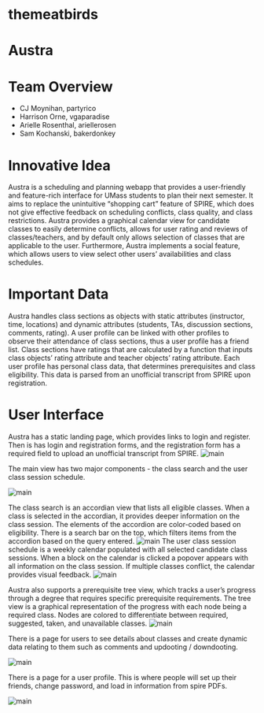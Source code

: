 # themeatbirds

# Austra

# Team Overview

* CJ Moynihan, partyrico
* Harrison Orne, vgaparadise
* Arielle Rosenthal, ariellerosen
* Sam Kochanski, bakerdonkey

# Innovative Idea

Austra is a scheduling and planning webapp that provides a user-friendly and feature-rich interface for UMass students to plan their next semester. It aims to replace the unintuitive “shopping cart” feature of SPIRE, which does not give effective feedback on scheduling conflicts, class quality, and class restrictions. Austra provides a graphical calendar view for candidate classes to easily determine conflicts, allows for user rating and reviews of classes/teachers, and by default only allows selection of classes that are applicable to the user. Furthermore, Austra implements a social feature, which allows users to view select other users’ availabilities and class schedules. 

# Important Data

Austra handles class sections as objects with static attributes (instructor, time, locations) and dynamic attributes (students, TAs, discussion sections, comments, rating). A user profile can be linked with other profiles to observe their attendance of class sections, thus a user profile has a friend list. Class sections have ratings that are calculated by a function that inputs class objects’ rating attribute and teacher objects’ rating attribute. Each user profile has personal class data, that determines prerequisites and class eligibility. This data is parsed from an unofficial transcript from SPIRE upon registration.

# User Interface

Austra has a static landing page, which provides links to login and register. Then is has login and registration forms, and the registration form has a required field to upload an unofficial transcript from SPIRE.
![main](imgs/3.jpg)

The main view has two major components - the class search and the user class session schedule. 

![main](imgs/5.png)

The class search is an accordian view that lists all eligible classes. When a class is selected in the accordian, it provides deeper information on the class session. The elements of the accordion are color-coded based on eligibility. There is a search bar on the top, which filters items from the accordion based on the query entered.
![main](imgs/5.png)
The user class session schedule is a weekly calendar populated with all selected candidate class sessions. When a block on the calendar is clicked a popover appears with all information on the class session. If multiple classes conflict, the calendar provides visual feedback.
![main](imgs/5.png)

Austra also supports a prerequisite tree view, which tracks a user’s progress through a degree that requires specific prerequisite requirements. The tree view is a graphical representation of the progress with each node being a required class. Nodes are colored to differentiate between required, suggested, taken, and unavailable classes. 
![main](imgs/2.png)

There is a page for users to see details about classes and create dynamic data relating to them such as comments and updooting / downdooting. 

![main](imgs/1.png)

There is a page for a user profile. This is where people will set up their friends, change password, and load in information from spire PDFs. 

![main](imgs/4.png)

